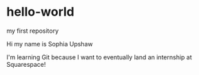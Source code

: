 # hello-world
my first repository

Hi my name is Sophia Upshaw 

I'm learning Git because I want to eventually land an internship at Squarespace!
